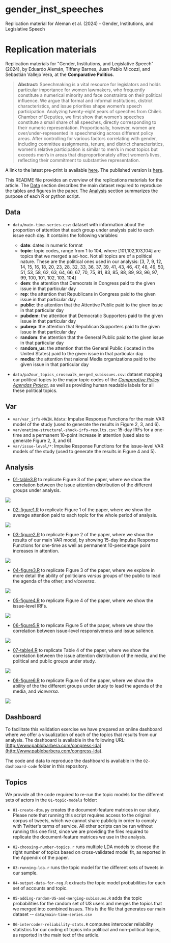 # gender_inst_speeches
Replication material for Aleman et al. (2024) - Gender, Institutions, and Legislative Speech

# Replication materials

Replication materials for "Gender, Institutions, and Legislative Speech" (2024), by Eduardo Alemán, Tiffany Barnes, Juan Pablo Micozzi, and Sebastián Vallejo Vera, at the __Comparative Politics__.

> __Abstract:__
> Speechmaking is a vital resource for legislators and holds particular importance for women lawmakers, who frequently constitute a numerical minority and face constraints on their political influence. We argue that formal and informal institutions, district characteristics, and issue priorities shape women’s speech participation. Analyzing twenty-eight years of speeches from Chile’s Chamber of Deputies, we first show that women’s speeches constitute a small share of all speeches, directly corresponding to their numeric representation. Proportionally, however, women are over/under-represented in speechmaking across different policy areas. After controlling for various factors correlating with gender, including committee assignments, tenure, and district characteristics, women’s relative participation is similar to men’s in most topics but exceeds men’s in areas that disproportionately affect women’s lives, reflecting their commitment to substantive representation. 

A link to the latest pre-print is available [here](final_manuscript.pdf). The published version is [here](https://www.ingentaconnect.com/content/cuny/cp/pre-prints/content-jcpo23248).

This README file provides an overview of the replications materials for the article. The [Data](https://github.com/svallejovera/gender_inst_speeches#data) section describes the main dataset required to reproduce the tables and figures in the paper. The [Analysis](https://github.com/svallejovera/gender_inst_speeches#code) section summarizes the purpose of each R or python script. 

## Data
  - `data/main-time-series.csv`: dataset with information about the proportion of attention that each group under analysis paid to each issue each day. It contains the following variables:
      - **date**: dates in numeric format
      - **topic**: topic codes, range from 1 to 104, where [101,102,103,104] are topics that we merged a ad-hoc. Not all topics are of a political nature. These are the political ones used in our analysis: [3, 7, 9, 12, 14, 15, 16, 18, 20, 23, 28, 32, 33, 36, 37, 39, 41, 43, 46, 47, 48, 49, 50, 51, 53, 58, 62, 63, 64, 66, 67, 70, 75, 81, 83, 85, 88, 89, 93, 96, 97, 99, 100, 101, 102, 103, 104]
      - **dem**: the attention that Democrats in Congress paid to the given issue in that particular day
      - **rep**: the attention that Republicans in Congress paid to the given issue in that particular day
      - **public**: the attention that the Attentive Public paid to the given issue in that particular day      
      - **pubdem**: the attention that Democratic Supporters paid to the given issue in that particular day
      - **pubrep**: the attention that Republican Supporters paid to the given issue in that particular day      
      - **random**: the attention that the General Public paid to the given issue in that particular day
      - **random_us**: the attention that the General Public (located in the United States) paid to the given issue in that particular day            
      - **media**: the attention that naional Media organizations paid to the given issue in that particular day
      
 - `data/pa2our_topics_crosswalk_merged_subissues.csv`: dataset mapping our political topics to the major topic codes of the [_Comparative Policy Agendas Project_](https://www.comparativeagendas.net/pages/master-codebook), as well as providing human readable labels for all these political topics.
 
## Var

  - `var/var_irfs-MAIN.Rdata`: Impulse Response Functions for the main VAR model of the study (used to generate the results in Figure 2, 3, and 6). 
  - `var/onetime-structural-shock-irfs-results.csv`: 15-day IRFs for a one-time and a permanent 10-point increase in attention (used also to generate Figure 2, 3, and 6).
  - `var/issue-level/*`: Impulse Response Functions for the issue-level VAR models of the study (used to generate the results in Figure 4 and 5).
  

## Analysis
  - [01-table3.R](https://github.com/SMAPPNYU/lead_follow_apsr/blob/master/03-analysis/01-table3.R) to replicate Figure 3 of the paper, where we show the correlation between the issue attention distribution of the different groups under analysis.

<img src = "https://github.com/SMAPPNYU/lead_follow_apsr/blob/master/images/table3.png">


  - [02-figure1.R](https://github.com/SMAPPNYU/lead_follow_apsr/blob/master/03-analysis/02-figure1.R) to replicate Figure 1 of the paper, where we show the average attention paid to each topic for the whole period of analysis.

<img src = "https://github.com/SMAPPNYU/lead_follow_apsr/blob/master/images/figure1.png">

  - [03-figure2.R](https://github.com/SMAPPNYU/lead_follow_apsr/blob/master/03-analysis/03-figure2.R) to replicate Figure 2 of the paper, where we show the results of our main VAR model, by showing 15-day Impulse Response Functions for one-time as well as permanent 10-percentage point increases in attention.

<img src = "https://github.com/SMAPPNYU/lead_follow_apsr/blob/master/images/figure2.png">

  - [04-figure3.R](https://github.com/SMAPPNYU/lead_follow_apsr/blob/master/03-analysis/04-figure3.R) to replicate Figure 3 of the paper,  where we explore in more detail the ability of politicians *versus* groups of the public to lead the agenda of the other; and *viceversa*.

<img src = "https://github.com/SMAPPNYU/lead_follow_apsr/blob/master/images/figure3.png">

  - [05-figure4.R](https://github.com/SMAPPNYU/lead_follow_apsr/blob/master/03-analysis/05-figure4.R) to replicate Figure 4 of the paper,  where we show the issue-level IRFs.

<img src = "https://github.com/SMAPPNYU/lead_follow_apsr/blob/master/images/figure4.png">

  - [06-figure5.R](https://github.com/SMAPPNYU/lead_follow_apsr/blob/master/03-analysis/06-figure5.R) to replicate Figure 5 of the paper, where we show the correlation between issue-level responsiveness and issue salience.

<img src = "https://github.com/SMAPPNYU/lead_follow_apsr/blob/master/images/figure5.png">

  - [07-table4.R](https://github.com/SMAPPNYU/lead_follow_apsr/blob/master/03-analysis/07-table4.R) to replicate Table 4 of the paper, where we show the correlation between the issue attention distribution of the media, and the political and public groups under study.

<img src = "https://github.com/SMAPPNYU/lead_follow_apsr/blob/master/images/table4.png">

  - [08-figure6.R](https://github.com/SMAPPNYU/lead_follow_apsr/blob/master/03-analysis/08-figure6.R) to replicate Figure 6 of the paper, where we show the ability of the the different groups under study to lead the agenda of the media, and _viceversa_.

<img src = "https://github.com/SMAPPNYU/lead_follow_apsr/blob/master/images/figure6.png">

## Dashboard

To facilitate this validation exercise we have prepared an online dashboard where we offer a visualization of each of the topics that results from our analysis. The dashboard is available in the following URL: [http://www.pablobarbera.com/congress-lda](http://www.pablobarbera.com/congress-lda). 

The code and data to reproduce the dashboard is available in the `02-dashboard-code` folder in this repository.

## Topics

We provide all the code required to re-run the topic models for the different sets of actors in the `01-topic-models` folder:

  - `01-create-dtm.py` creates the document-feature matrices in our study. Please note that running this script requires access to the original corpus of tweets, which we cannot share publicly in order to comply with Twitter's terms of service. All other scripts can be run without running this one first, since we are providing the files required to replicate the document-feature matrices we use in the analysis.

  - `02-choosing-number-topics.r` runs multiple LDA models to choose the right number of topics based on cross-validated model fit, as reported in the Appendix of the paper.

  - `03-running-lda.r`  runs the topic model for the different sets of tweets in our sample.

  - `04-output-data-for-reg.R` extracts the topic model probabilities for each set of accounts and topic.

  - `05-adding-random-US-and-merging-subissues.R` adds the topic probabilities for the random set of US users and merges the topics that we merged into combined issues. This is the file that generates our main dataset -- `data/main-time-series.csv`

  - `06-intercoder-reliability-stats.R` computes intercoder reliability statistics for our coding of topics into political and non-political topics, as reported in the main text of the article.
